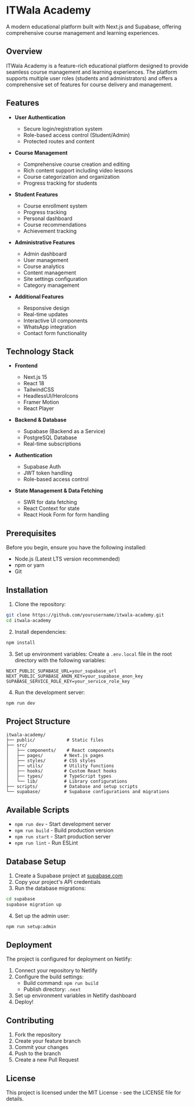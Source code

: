 # ITWala Academy

A modern educational platform built with Next.js and Supabase, offering comprehensive course management and learning experiences.

## Overview

ITWala Academy is a feature-rich educational platform designed to provide seamless course management and learning experiences. The platform supports multiple user roles (students and administrators) and offers a comprehensive set of features for course delivery and management.

## Features

- **User Authentication**
  - Secure login/registration system
  - Role-based access control (Student/Admin)
  - Protected routes and content

- **Course Management**
  - Comprehensive course creation and editing
  - Rich content support including video lessons
  - Course categorization and organization
  - Progress tracking for students

- **Student Features**
  - Course enrollment system
  - Progress tracking
  - Personal dashboard
  - Course recommendations
  - Achievement tracking

- **Administrative Features**
  - Admin dashboard
  - User management
  - Course analytics
  - Content management
  - Site settings configuration
  - Category management

- **Additional Features**
  - Responsive design
  - Real-time updates
  - Interactive UI components
  - WhatsApp integration
  - Contact form functionality

## Technology Stack

- **Frontend**
  - Next.js 15
  - React 18
  - TailwindCSS
  - HeadlessUI/HeroIcons
  - Framer Motion
  - React Player

- **Backend & Database**
  - Supabase (Backend as a Service)
  - PostgreSQL Database
  - Real-time subscriptions

- **Authentication**
  - Supabase Auth
  - JWT token handling
  - Role-based access control

- **State Management & Data Fetching**
  - SWR for data fetching
  - React Context for state
  - React Hook Form for form handling

## Prerequisites

Before you begin, ensure you have the following installed:
- Node.js (Latest LTS version recommended)
- npm or yarn
- Git

## Installation

1. Clone the repository:
```bash
git clone https://github.com/yourusername/itwala-academy.git
cd itwala-academy
```

2. Install dependencies:
```bash
npm install
```

3. Set up environment variables:
Create a `.env.local` file in the root directory with the following variables:
```env
NEXT_PUBLIC_SUPABASE_URL=your_supabase_url
NEXT_PUBLIC_SUPABASE_ANON_KEY=your_supabase_anon_key
SUPABASE_SERVICE_ROLE_KEY=your_service_role_key
```

4. Run the development server:
```bash
npm run dev
```

## Project Structure

```
itwala-academy/
├── public/            # Static files
├── src/
│   ├── components/    # React components
│   ├── pages/        # Next.js pages
│   ├── styles/       # CSS styles
│   ├── utils/        # Utility functions
│   ├── hooks/        # Custom React hooks
│   ├── types/        # TypeScript types
│   └── lib/          # Library configurations
├── scripts/          # Database and setup scripts
└── supabase/         # Supabase configurations and migrations
```

## Available Scripts

- `npm run dev` - Start development server
- `npm run build` - Build production version
- `npm run start` - Start production server
- `npm run lint` - Run ESLint

## Database Setup

1. Create a Supabase project at [supabase.com](https://supabase.com)
2. Copy your project's API credentials
3. Run the database migrations:
```bash
cd supabase
supabase migration up
```

4. Set up the admin user:
```bash
npm run setup:admin
```

## Deployment

The project is configured for deployment on Netlify:

1. Connect your repository to Netlify
2. Configure the build settings:
   - Build command: `npm run build`
   - Publish directory: `.next`
3. Set up environment variables in Netlify dashboard
4. Deploy!

## Contributing

1. Fork the repository
2. Create your feature branch
3. Commit your changes
4. Push to the branch
5. Create a new Pull Request

## License

This project is licensed under the MIT License - see the LICENSE file for details.

